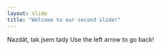 ```yaml
---
layout: slide
title: "Welcome to our second slide!"
---
```

Nazdát, tak jsem tady
Use the left arrow to go back!
